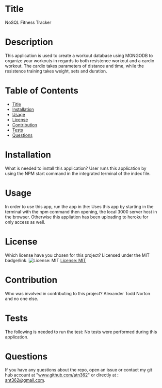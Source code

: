 
  
# Title 

NoSQL Fitness Tracker



# Description

This application is used to create a workout database using MONGODB to organize your workouts in regards to both resistence workout and a cardio workout.  The cardio takes parameters of distance and time, while the resistence training takes weight, sets and duration.

# Table of Contents 
* [Title](#title)
* [Installation](#installation)
* [Usage](#usage)
* [License](#license)
* [Contribution](#contribution)
* [Tests](#tests)
* [Questions](#questions)

# Installation
What is needed to install this application? User runs this application by using the NPM start command in the integrated terminal of the index file.

# Usage
In order to use this app, run the app in the: Uses this app by starting in the terminal with the npm command then opening, the local 3000 server host in the browser.  Otherwise this appliation has been uploading to heroku for only access as well.

# License
Which license have you chosen for this project? Licensed under the MIT badge/link.
![License: MIT](https://img.shields.io/badge/License-MIT-yellow.svg)
[License: MIT](https://opensource.org/licenses/MIT)

# Contribution
​Who was involved in contributing to this project? Alexander Todd Norton and no one else.

# Tests
The following is needed to run the test: No tests were performed during this application.

# Questions
If you have any questions about the repo, open an issue or contact my git hub account at "www.github.com/atn362" or  directly at : ant362@gmail.com.

